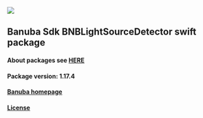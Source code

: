 [![](https://www.banuba.com/hubfs/Banuba_November2018/Images/Banuba%20SDK.png)](https://docs.banuba.com/far-sdk/tutorials/development/basic_integration?platform=ios)

## Banuba Sdk BNBLightSourceDetector swift package

#### About packages see [HERE](https://docs.banuba.com/far-sdk/tutorials/development/installation?platform=ios)

#### Package version: **1.17.4**

#### **[Banuba homepage](https://banuba.com)**

#### **[License](https://www.banuba.com/terms)**
